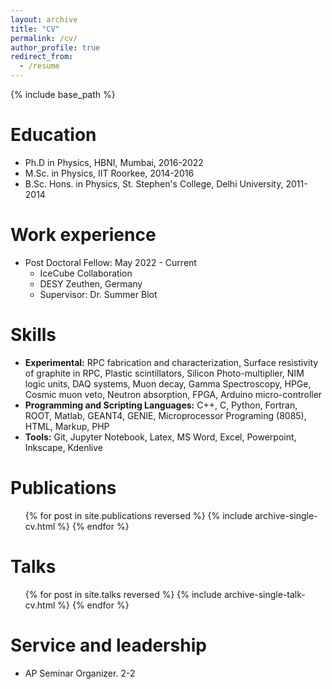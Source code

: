 ```yaml
---
layout: archive
title: "CV"
permalink: /cv/
author_profile: true
redirect_from:
  - /resume
---
```


{% include base_path %}

Education
======
* Ph.D in Physics, HBNI, Mumbai, 2016-2022
* M.Sc. in Physics, IIT Roorkee, 2014-2016
* B.Sc. Hons. in Physics, St. Stephen's College, Delhi University, 2011-2014

Work experience
======
* Post Doctoral Fellow: May 2022 - Current
  * IceCube Collaboration
  * DESY Zeuthen, Germany
  * Supervisor: Dr. Summer Blot
  
Skills
======
* **Experimental:** RPC fabrication and characterization, Surface resistivity of graphite in RPC, Plastic scintillators, Silicon Photo-multiplier, NIM logic units, DAQ systems, Muon decay, Gamma Spectroscopy, HPGe, Cosmic muon veto, Neutron absorption, FPGA, Arduino micro-controller
* **Programming and Scripting Languages:** C++, C, Python, Fortran, ROOT, Matlab, GEANT4, GENIE, Microprocessor Programing (8085), HTML, Markup, PHP
* **Tools:** Git, Jupyter Notebook, Latex, MS Word, Excel, Powerpoint, Inkscape, Kdenlive

Publications
======
  <ol>{% for post in site.publications reversed %}
    {% include archive-single-cv.html %}
  {% endfor %}</ol>
  
Talks
======
  <ol>{% for post in site.talks reversed %}
    {% include archive-single-talk-cv.html %}
  {% endfor %}</ol>

<!--
Teaching
======
  <ul>{% for post in site.teaching reversed %}
    {% include archive-single-cv.html %}
  {% endfor %}</ul>
-->

  
Service and leadership
======
* AP Seminar Organizer. 2-2
